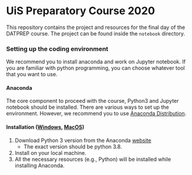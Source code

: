 # UiS Preparatory Course 2020
This repository contains the project and resources for the final day of the DATPREP course. The project can be found inside the `notebook` directory.

### Setting up the coding environment 
We recommend you to install anaconda and work on Jupyter notebook. If you are familiar with python programming, you can choose whatever tool that you want to use.

#### Anaconda
The core component to proceed with the course, Python3 and Jupyter notebook should be installed. There are various ways to set up the environment. However, we recommend you to use [Anaconda Distribution](https://www.anaconda.com/distribution/).

#### Installation ([Windows](resources/jupyternotebook-win.pdf), [MacOS](resources/jupyternotebook-mac.pdf))
1. Download Python 3 version from the Anaconda [website](https://www.anaconda.com/distribution/)
    - The exact version should be python 3.8.
1. Install on your local machine.
1. All the necessary resources (e.g., Python) will be installed while installing Anaconda.